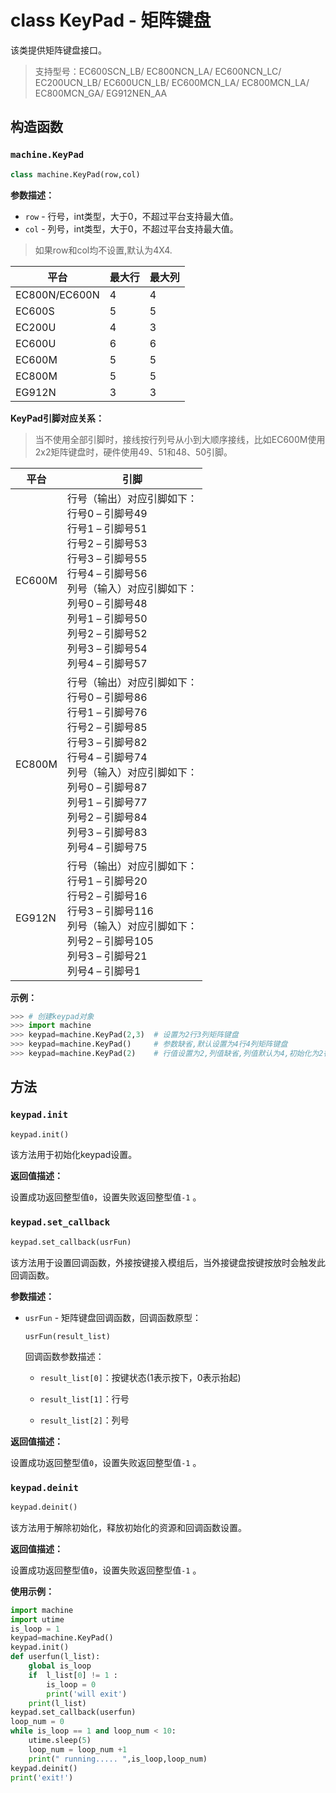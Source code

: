 # class KeyPad - 矩阵键盘

该类提供矩阵键盘接口。

> 支持型号：EC600SCN_LB/ EC800NCN_LA/ EC600NCN_LC/ EC200UCN_LB/ EC600UCN_LB/ EC600MCN_LA/ EC800MCN_LA/ EC800MCN_GA/ EG912NEN_AA
>

## 构造函数

### `machine.KeyPad`

```python
class machine.KeyPad(row,col)
```

**参数描述：**

- `row` - 行号，int类型，大于0，不超过平台支持最大值。
- `col` - 列号，int类型，大于0，不超过平台支持最大值。

> 如果row和col均不设置,默认为4X4.

| 平台          | 最大行 | 最大列 |
| ------------- | ------ | ------ |
| EC800N/EC600N | 4      | 4      |
| EC600S        | 5      | 5      |
| EC200U        | 4      | 3      |
| EC600U        | 6      | 6      |
| EC600M        | 5      | 5      |
| EC800M        | 5      | 5      |
| EG912N        | 3      | 3      |

**KeyPad引脚对应关系：**

> 当不使用全部引脚时，接线按行列号从小到大顺序接线，比如EC600M使用2x2矩阵键盘时，硬件使用49、51和48、50引脚。

| 平台   | 引脚                                                         |
| ------ | ------------------------------------------------------------ |
| EC600M | 行号（输出）对应引脚如下：<br/>行号0 – 引脚号49<br/>行号1 – 引脚号51<br/>行号2 – 引脚号53<br/>行号3 – 引脚号55<br/>行号4 – 引脚号56<br/>列号（输入）对应引脚如下：<br/>列号0 – 引脚号48<br/>列号1 – 引脚号50<br/>列号2 – 引脚号52<br/>列号3 – 引脚号54<br />列号4 – 引脚号57 |
| EC800M | 行号（输出）对应引脚如下：<br/>行号0 – 引脚号86<br/>行号1 – 引脚号76<br/>行号2 – 引脚号85<br/>行号3 – 引脚号82<br/>行号4 – 引脚号74<br/>列号（输入）对应引脚如下：<br/>列号0 – 引脚号87<br/>列号1 – 引脚号77<br/>列号2 – 引脚号84<br/>列号3 – 引脚号83<br/>列号4 – 引脚号75 |
| EG912N | 行号（输出）对应引脚如下：<br/>行号1 – 引脚号20<br/>行号2 – 引脚号16<br/>行号3 – 引脚号116<br/>列号（输入）对应引脚如下：<br/>列号2 – 引脚号105<br/>列号3 – 引脚号21<br/>列号4 – 引脚号1 |

**示例：**

```python
>>> # 创建keypad对象
>>> import machine
>>> keypad=machine.KeyPad(2,3)  # 设置为2行3列矩阵键盘
>>> keypad=machine.KeyPad()     # 参数缺省,默认设置为4行4列矩阵键盘
>>> keypad=machine.KeyPad(2)    # 行值设置为2,列值缺省,列值默认为4,初始化为2行4列矩阵键盘
```

## 方法

### `keypad.init`

```python
keypad.init()
```

该方法用于初始化keypad设置。

**返回值描述：**

设置成功返回整型值`0`，设置失败返回整型值`-1` 。

### `keypad.set_callback`

```python
keypad.set_callback(usrFun)
```

该方法用于设置回调函数，外接按键接入模组后，当外接键盘按键按放时会触发此回调函数。

**参数描述：**

- `usrFun` - 矩阵键盘回调函数，回调函数原型：

  ```
  usrFun(result_list)
  ```

  回调函数参数描述：

  - `result_list[0]`：按键状态(1表示按下，0表示抬起)

  - `result_list[1]`：行号

  - `result_list[2]`：列号

**返回值描述：**

设置成功返回整型值`0`，设置失败返回整型值`-1` 。

### `keypad.deinit`

```python
keypad.deinit()
```

该方法用于解除初始化，释放初始化的资源和回调函数设置。

**返回值描述：**

设置成功返回整型值`0`，设置失败返回整型值`-1` 。

**使用示例：**

```python
import machine
import utime
is_loop = 1
keypad=machine.KeyPad()  
keypad.init()
def userfun(l_list):
    global is_loop 
    if  l_list[0] != 1 :
        is_loop = 0
        print('will exit')
    print(l_list)
keypad.set_callback(userfun)
loop_num = 0
while is_loop == 1 and loop_num < 10:
    utime.sleep(5)
    loop_num = loop_num +1
    print(" running..... ",is_loop,loop_num)
keypad.deinit()
print('exit!')
```
